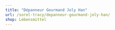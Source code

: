 ```yaml
---
title: "Dépanneur Gourmand Joly Han"
url: /sorel-tracy/depanneur-gourmand-joly-han/
shop: Lebensmittel
---
```

